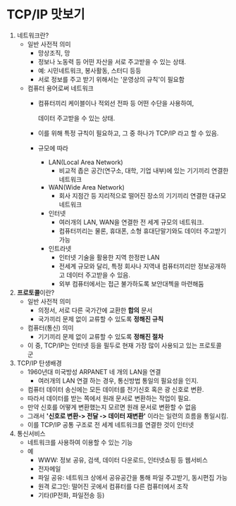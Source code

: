 # TCP/IP 맛보기

1. 네트워크란?
   * 일반 사전적 의미
     * 망상조직, 망
     * 정보나 노동력 등 어떤 자산을 서로 주고받을 수 있는 상태.
     * 예: 시민네트워크, 봉사활동, 스터디 등등
     * 서로 정보를 주고 받기 위해서는 '운영상의 규칙'이 필요함
   * 컴퓨터 용어로써 네트워크
     * 컴퓨터끼리 케이블이나 적외선 전파 등 어떤 수단을 사용하여,  

       데이터 주고받을 수 있는 상태.

     * 이를 위해 특정 규칙이 필요하고, 그 중 하나가 TCP/IP 라고 할 수 있음.
     * 규모에 따라
       * LAN\(Local Area Network\)
         * 비교적 좁은 공간\(연구소, 대학, 기업 내부\)에 있는 기기끼리 연결한 네트워크
       * WAN\(Wide Area Network\)
         * 회사 지점간 등 지리적으로 떨어진 장소의 기기끼리 연결한 대규모 네트워크
       * 인터넷
         * 여러개의 LAN, WAN을 연결한 전 세계 규모의 네트워크.
         * 컴퓨터끼리는 물론, 휴대폰, 소형 휴대단말기와도 데이터 주고받기 가능
       * 인트라넷
         * 인터넷 기술을 활용한 지역 한정판 LAN
         * 전세계 규모와 달리, 특정 회사나 지역내 컴퓨터끼리만 정보공개하고 데이터 주고받을 수 있음.
         * 외부 컴퓨터에서는 접근 불가하도록 보안대첵을 마련해둠
2. **프로토콜**이란?
   * 일반 사전적 의미
     * 의정서, 서로 다른 국가간에 교환한 **합의** 문서
     * 국가끼리 문제 없이 교류할 수 있도록 **정해진 규칙**
   * 컴퓨터\(통신\) 의미
     * 기기끼리 문제 없이 교류할 수 있도록 **정해진 절차**
   * 이 중, TCP/IP는 인터넷 등을 필두로 현재 가장 많이 사용되고 있는 프로토콜 군
3. TCP/IP 탄생배경
   * 1960년대 미국방성 ARPANET 네 개의 LAN을 연결
     * 여러개의 LAN 연결 하는 경우, 통신방법 통일의 필요성을 인지.
   * 컴퓨터 데이터 송신에는 모든 데이터를 전기신호 혹은 광 신호로 변환.
   * 따라서 데이터를 받는 쪽에서 원래 문서로 변환하는 작업이 필요.
   * 만약 신호를 어떻게 변환했는지 모르면 원래 문서로 변환할 수 없음
   * 그래서 **'신호로 변환-&gt; 전달 -&gt; 데이터 재변환'** 이라는 일련의 흐름을 통일시킴.
   * 이를 TCP/IP 공통 구조로 전 세계 네트워크를 연결한 것이 인터넷
4. 통신서비스
   * 네트워크를 사용하여 이용할 수 있는 기능
   * 예
     * WWW: 정보 공유, 검색, 데이터 다운로드, 인터넷쇼핑 등 웹서비스
     * 전자메일
     * 파일 공유: 네트워크 상에서 공유공간을 통해 파일 주고받기, 동시편집 가능
     * 원격 로그인: 떨어진 곳에서 컴퓨터를 다른 컴퓨터에서 조작 
     * 기타\(IP전화, 파일전송 등\)

